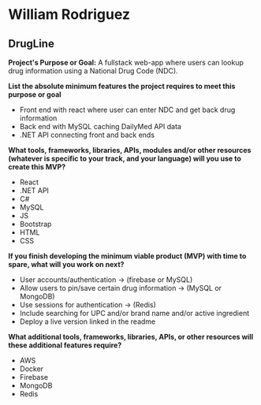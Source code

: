 # William Rodriguez
## DrugLine

__Project's Purpose or Goal:__ A fullstack web-app where users can lookup drug information using a National Drug Code (NDC).

__List the absolute minimum features the project requires to meet this purpose or goal__
* Front end with react where user can enter NDC and get back drug information 
* Back end with MySQL caching DailyMed API data
* .NET API connecting front and back ends

__What tools, frameworks, libraries, APIs, modules and/or other resources (whatever is specific to your track, and your language) will you use to create this MVP?__
* React
* .NET API
* C#
* MySQL
* JS
* Bootstrap
* HTML
* CSS

__If you finish developing the minimum viable product (MVP) with time to spare, what will you work on next?__
* User accounts/authentication -> (firebase or MySQL)
* Allow users to pin/save certain drug information -> (MySQL or MongoDB)
* Use sessions for authentication -> (Redis)
* Include searching for UPC and/or brand name and/or active ingredient
* Deploy a live version linked in the readme

__What additional tools, frameworks, libraries, APIs, or other resources will these additional features require?__
* AWS
* Docker
* Firebase
* MongoDB
* Redis
